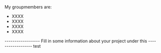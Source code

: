 My groupmembers are:

- XXXX
- XXXX
- XXXX
- XXXX

------------------ Fill in some information about your project under this ------------------
test
